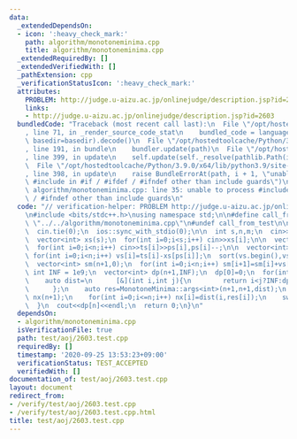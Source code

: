 ```yaml
---
data:
  _extendedDependsOn:
  - icon: ':heavy_check_mark:'
    path: algorithm/monotoneminima.cpp
    title: algorithm/monotoneminima.cpp
  _extendedRequiredBy: []
  _extendedVerifiedWith: []
  _pathExtension: cpp
  _verificationStatusIcon: ':heavy_check_mark:'
  attributes:
    PROBLEM: http://judge.u-aizu.ac.jp/onlinejudge/description.jsp?id=2603
    links:
    - http://judge.u-aizu.ac.jp/onlinejudge/description.jsp?id=2603
  bundledCode: "Traceback (most recent call last):\n  File \"/opt/hostedtoolcache/Python/3.9.0/x64/lib/python3.9/site-packages/onlinejudge_verify/documentation/build.py\"\
    , line 71, in _render_source_code_stat\n    bundled_code = language.bundle(stat.path,\
    \ basedir=basedir).decode()\n  File \"/opt/hostedtoolcache/Python/3.9.0/x64/lib/python3.9/site-packages/onlinejudge_verify/languages/cplusplus.py\"\
    , line 191, in bundle\n    bundler.update(path)\n  File \"/opt/hostedtoolcache/Python/3.9.0/x64/lib/python3.9/site-packages/onlinejudge_verify/languages/cplusplus_bundle.py\"\
    , line 399, in update\n    self.update(self._resolve(pathlib.Path(included), included_from=path))\n\
    \  File \"/opt/hostedtoolcache/Python/3.9.0/x64/lib/python3.9/site-packages/onlinejudge_verify/languages/cplusplus_bundle.py\"\
    , line 398, in update\n    raise BundleErrorAt(path, i + 1, \"unable to process\
    \ #include in #if / #ifdef / #ifndef other than include guards\")\nonlinejudge_verify.languages.cplusplus_bundle.BundleErrorAt:\
    \ algorithm/monotoneminima.cpp: line 35: unable to process #include in #if / #ifdef\
    \ / #ifndef other than include guards\n"
  code: "// verification-helper: PROBLEM http://judge.u-aizu.ac.jp/onlinejudge/description.jsp?id=2603\n\
    \n#include <bits/stdc++.h>\nusing namespace std;\n\n#define call_from_test\n#include\
    \ \"../../algorithm/monotoneminima.cpp\"\n#undef call_from_test\n\nsigned main(){\n\
    \  cin.tie(0);\n  ios::sync_with_stdio(0);\n\n  int s,n,m;\n  cin>>s>>n>>m;\n\
    \  vector<int> xs(s);\n  for(int i=0;i<s;i++) cin>>xs[i];\n\n  vector<int> ts(n),ps(n);\n\
    \  for(int i=0;i<n;i++) cin>>ts[i]>>ps[i],ps[i]--;\n\n  vector<int> vs(n);\n \
    \ for(int i=0;i<n;i++) vs[i]=ts[i]-xs[ps[i]];\n  sort(vs.begin(),vs.end());\n\n\
    \  vector<int> sm(n+1,0);\n  for(int i=0;i<n;i++) sm[i+1]=sm[i]+vs[i];\n\n  const\
    \ int INF = 1e9;\n  vector<int> dp(n+1,INF);\n  dp[0]=0;\n  for(int k=0;k<m;k++){\n\
    \    auto dist=\n      [&](int i,int j){\n        return i<j?INF:dp[j]+(i?vs[i-1]:0)*(i-j)-(sm[i]-sm[j]);\n\
    \      };\n    auto res=MonotoneMinima::args<int>(n+1,n+1,dist);\n    vector<int>\
    \ nx(n+1);\n    for(int i=0;i<=n;i++) nx[i]=dist(i,res[i]);\n    swap(dp,nx);\n\
    \  }\n  cout<<dp[n]<<endl;\n  return 0;\n}\n"
  dependsOn:
  - algorithm/monotoneminima.cpp
  isVerificationFile: true
  path: test/aoj/2603.test.cpp
  requiredBy: []
  timestamp: '2020-09-25 13:53:23+09:00'
  verificationStatus: TEST_ACCEPTED
  verifiedWith: []
documentation_of: test/aoj/2603.test.cpp
layout: document
redirect_from:
- /verify/test/aoj/2603.test.cpp
- /verify/test/aoj/2603.test.cpp.html
title: test/aoj/2603.test.cpp
---
```

